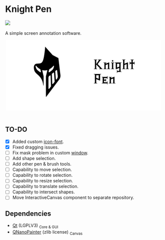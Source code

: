 # Knight Pen
<img src="https://img.shields.io/badge/version-0.1.0-37c248"><br>

A simple screen annotation software.

<div align="center">
    <img src="extera/logo/logo-name-knight-pen.webp" width="500px">
</div>
<br>

<!-- # Preview -->

## TO-DO
- [x] Added custom <a href="./extera/icon-font">icon-font</a>.
- [x] Fixed dragging issues.
- [ ] Fix mask problem in custom <a href="./src/knight-pen/maskwindow.h">window</a>.
- [ ] Add shape selection.
- [ ] Add other pen & brush tools.
- [ ] Capability to move selection.
- [ ] Capability to rotate selection.
- [ ] Capability to resize selection.
- [ ] Capability to translate selection.
- [ ] Capability to intersect shapes.
- [ ] Move InteractiveCanvas component to separate repository.

## Dependencies
- [Qt](https://www.qt.io/) (LGPLV3) <sub>Core & GUI</sub>
- [QNanoPainter](https://github.com/QUItCoding/qnanopainter) (zlib license) <sub>Canvas</sub>